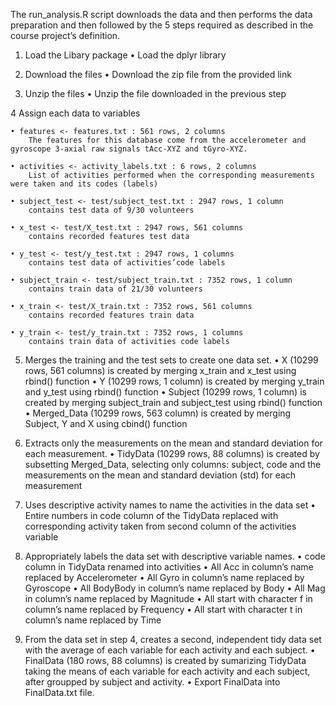 The run_analysis.R script downloads the data and then performs the data preparation and then followed by the 5 steps required as described in the course project’s definition.

1. Load the Libary package
	• Load the dplyr library

2. Download the files
	• Download the zip file from the provided link

3. Unzip the files
	• Unzip the file downloaded in the previous step

4 Assign each data to variables

	• features <- features.txt : 561 rows, 2 columns
		The features for this database come from the accelerometer and gyroscope 3-axial raw signals tAcc-XYZ and tGyro-XYZ.
		
	• activities <- activity_labels.txt : 6 rows, 2 columns
		List of activities performed when the corresponding measurements were taken and its codes (labels)
		
	• subject_test <- test/subject_test.txt : 2947 rows, 1 column
		contains test data of 9/30 volunteers
		
	• x_test <- test/X_test.txt : 2947 rows, 561 columns
		contains recorded features test data
		
	• y_test <- test/y_test.txt : 2947 rows, 1 columns
		contains test data of activities’code labels
		
	• subject_train <- test/subject_train.txt : 7352 rows, 1 column
		contains train data of 21/30 volunteers
		
	• x_train <- test/X_train.txt : 7352 rows, 561 columns
		contains recorded features train data
		
	• y_train <- test/y_train.txt : 7352 rows, 1 columns
		contains train data of activities code labels
		
5. Merges the training and the test sets to create one data set.
	• X (10299 rows, 561 columns) is created by merging x_train and x_test using rbind() function
	• Y (10299 rows, 1 column) is created by merging y_train and y_test using rbind() function
	• Subject (10299 rows, 1 column) is created by merging subject_train and subject_test using rbind() function
	• Merged_Data (10299 rows, 563 column) is created by merging Subject, Y and X using cbind() function

6. Extracts only the measurements on the mean and standard deviation for each measurement.
	• TidyData (10299 rows, 88 columns) is created by subsetting Merged_Data, selecting only columns: subject, code and the measurements on the mean and standard deviation (std) for each measurement
	
7. Uses descriptive activity names to name the activities in the data set
	• Entire numbers in code column of the TidyData replaced with corresponding activity taken from second column of the activities variable

8. Appropriately labels the data set with descriptive variable names.
	• code column in TidyData renamed into activities
	• All Acc in column’s name replaced by Accelerometer
	• All Gyro in column’s name replaced by Gyroscope
	• All BodyBody in column’s name replaced by Body
	• All Mag in column’s name replaced by Magnitude
	• All start with character f in column’s name replaced by Frequency
	• All start with character t in column’s name replaced by Time

9. From the data set in step 4, creates a second, independent tidy data set with the average of each variable for each activity and each subject.
	• FinalData (180 rows, 88 columns) is created by sumarizing TidyData taking the means of each variable for each activity and each subject, after groupped by subject and activity.
	• Export FinalData into FinalData.txt file.
